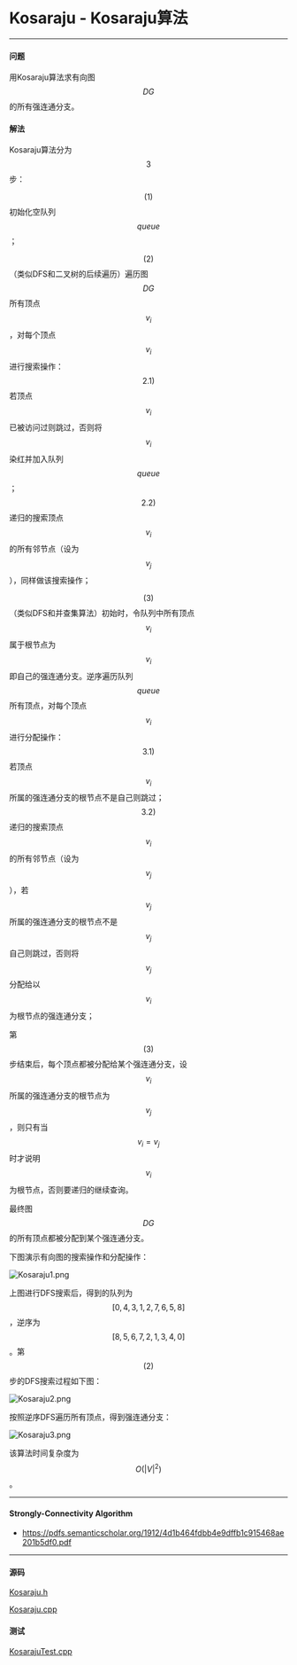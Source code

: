 <script type="text/javascript" src="https://cdnjs.cloudflare.com/ajax/libs/mathjax/2.7.1/MathJax.js?config=TeX-AMS-MML_HTMLorMML"></script>

# Kosaraju - Kosaraju算法

--------

#### 问题

用Kosaraju算法求有向图$$ DG $$的所有强连通分支。

#### 解法

Kosaraju算法分为$$ 3 $$步：

$$ (1) $$ 初始化空队列$$ queue $$；

$$ (2) $$ （类似DFS和二叉树的后续遍历）遍历图$$ DG $$所有顶点$$ v_i $$，对每个顶点$$ v_i $$进行搜索操作：$$ 2.1) $$ 若顶点$$ v_i $$已被访问过则跳过，否则将$$ v_i $$染红并加入队列$$ queue $$；$$ 2.2) $$ 递归的搜索顶点$$ v_i $$的所有邻节点（设为$$ v_j $$），同样做该搜索操作；

$$ (3) $$ （类似DFS和并查集算法）初始时，令队列中所有顶点$$ v_i $$属于根节点为$$ v_i $$即自己的强连通分支。逆序遍历队列$$ queue $$所有顶点，对每个顶点$$ v_i $$进行分配操作：$$ 3.1) $$ 若顶点$$ v_i $$所属的强连通分支的根节点不是自己则跳过；$$ 3.2) $$ 递归的搜索顶点$$ v_i $$的所有邻节点（设为$$ v_j $$），若$$ v_j $$所属的强连通分支的根节点不是$$ v_j $$自己则跳过，否则将$$ v_j $$分配给以$$ v_i $$为根节点的强连通分支；

第$$ (3) $$步结束后，每个顶点都被分配给某个强连通分支，设$$ v_i $$所属的强连通分支的根节点为$$ v_j $$，则只有当$$ v_i = v_j $$时才说明$$ v_i $$为根节点，否则要递归的继续查询。

最终图$$ DG $$的所有顶点都被分配到某个强连通分支。

下图演示有向图的搜索操作和分配操作：

![Kosaraju1.png](../res/Kosaraju1.png)

上图进行DFS搜索后，得到的队列为$$ [0, 4, 3, 1, 2, 7, 6, 5, 8] $$，逆序为$$ [8, 5, 6, 7, 2, 1, 3, 4, 0] $$。第$$ (2) $$步的DFS搜索过程如下图：

![Kosaraju2.png](../res/Kosaraju2.png)

按照逆序DFS遍历所有顶点，得到强连通分支：

![Kosaraju3.png](../res/Kosaraju3.png)

该算法时间复杂度为$$ O(|V|^2) $$。

--------

#### Strongly-Connectivity Algorithm

* https://pdfs.semanticscholar.org/1912/4d1b464fdbb4e9dffb1c915468ae201b5df0.pdf

--------

#### 源码

[Kosaraju.h](https://github.com/linrongbin16/Way-to-Algorithm/blob/master/src/GraphTheory/Connectivity/Kosaraju.h)

[Kosaraju.cpp](https://github.com/linrongbin16/Way-to-Algorithm/blob/master/src/GraphTheory/Connectivity/Kosaraju.cpp)

#### 测试

[KosarajuTest.cpp](https://github.com/linrongbin16/Way-to-Algorithm/blob/master/src/GraphTheory/Connectivity/KosarajuTest.cpp)
